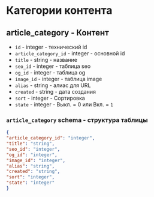 # Категории контента
## article_category - Контент
- `id` - integer - технический id
- `article_category_id` - integer - основной id
- `title` - string - название
- `seo_id` - integer - таблица seo
- `og_id` - integer - таблица og
- `image_id` - integer - таблица image
- `alias` - string - алиас для URL
- `created` - string - дата создания
- `sort` - integer - Сортировка
- `state` - integer - Выкл. = 0 или Вкл. = `1`

### `article_category` schema - структура таблицы
```json
{
"article_category_id": "integer",
"title": "string",
"seo_id": "integer",
"og_id": "integer",
"image_id": "integer",
"alias": "string",
"created": "string",
"sort": "integer",
"state": "integer"
}
```
